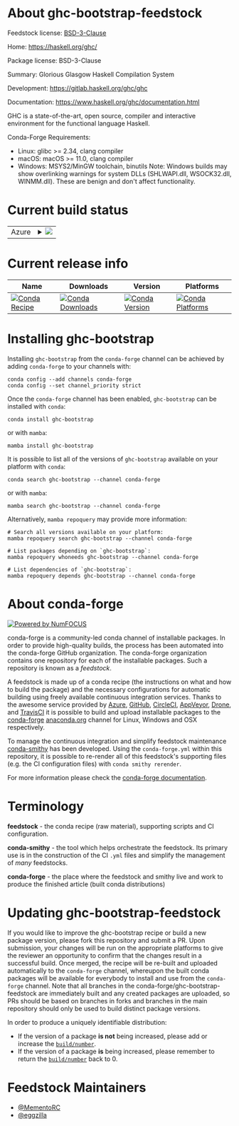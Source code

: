 About ghc-bootstrap-feedstock
=============================

Feedstock license: [BSD-3-Clause](https://github.com/conda-forge/ghc-bootstrap-feedstock/blob/main/LICENSE.txt)

Home: https://haskell.org/ghc/

Package license: BSD-3-Clause

Summary: Glorious Glasgow Haskell Compilation System

Development: https://gitlab.haskell.org/ghc/ghc

Documentation: https://www.haskell.org/ghc/documentation.html

GHC is a state-of-the-art, open source, compiler and interactive environment 
for the functional language Haskell.

Conda-Forge Requirements:
- Linux: glibc >= 2.34, clang compiler
- macOS: macOS >= 11.0, clang compiler
- Windows: MSYS2/MinGW toolchain, binutils
Note: Windows builds may show overlinking warnings for system DLLs
(SHLWAPI.dll, WSOCK32.dll, WINMM.dll). These are benign and don't
affect functionality.

Current build status
====================


<table>
    
  <tr>
    <td>Azure</td>
    <td>
      <details>
        <summary>
          <a href="https://dev.azure.com/conda-forge/feedstock-builds/_build/latest?definitionId=2482&branchName=main">
            <img src="https://dev.azure.com/conda-forge/feedstock-builds/_apis/build/status/ghc-bootstrap-feedstock?branchName=main">
          </a>
        </summary>
        <table>
          <thead><tr><th>Variant</th><th>Status</th></tr></thead>
          <tbody><tr>
              <td>linux_64</td>
              <td>
                <a href="https://dev.azure.com/conda-forge/feedstock-builds/_build/latest?definitionId=2482&branchName=main">
                  <img src="https://dev.azure.com/conda-forge/feedstock-builds/_apis/build/status/ghc-bootstrap-feedstock?branchName=main&jobName=linux&configuration=linux%20linux_64_" alt="variant">
                </a>
              </td>
            </tr><tr>
              <td>osx_64</td>
              <td>
                <a href="https://dev.azure.com/conda-forge/feedstock-builds/_build/latest?definitionId=2482&branchName=main">
                  <img src="https://dev.azure.com/conda-forge/feedstock-builds/_apis/build/status/ghc-bootstrap-feedstock?branchName=main&jobName=osx&configuration=osx%20osx_64_" alt="variant">
                </a>
              </td>
            </tr><tr>
              <td>win_64</td>
              <td>
                <a href="https://dev.azure.com/conda-forge/feedstock-builds/_build/latest?definitionId=2482&branchName=main">
                  <img src="https://dev.azure.com/conda-forge/feedstock-builds/_apis/build/status/ghc-bootstrap-feedstock?branchName=main&jobName=win&configuration=win%20win_64_" alt="variant">
                </a>
              </td>
            </tr>
          </tbody>
        </table>
      </details>
    </td>
  </tr>
</table>

Current release info
====================

| Name | Downloads | Version | Platforms |
| --- | --- | --- | --- |
| [![Conda Recipe](https://img.shields.io/badge/recipe-ghc--bootstrap-green.svg)](https://anaconda.org/conda-forge/ghc-bootstrap) | [![Conda Downloads](https://img.shields.io/conda/dn/conda-forge/ghc-bootstrap.svg)](https://anaconda.org/conda-forge/ghc-bootstrap) | [![Conda Version](https://img.shields.io/conda/vn/conda-forge/ghc-bootstrap.svg)](https://anaconda.org/conda-forge/ghc-bootstrap) | [![Conda Platforms](https://img.shields.io/conda/pn/conda-forge/ghc-bootstrap.svg)](https://anaconda.org/conda-forge/ghc-bootstrap) |

Installing ghc-bootstrap
========================

Installing `ghc-bootstrap` from the `conda-forge` channel can be achieved by adding `conda-forge` to your channels with:

```
conda config --add channels conda-forge
conda config --set channel_priority strict
```

Once the `conda-forge` channel has been enabled, `ghc-bootstrap` can be installed with `conda`:

```
conda install ghc-bootstrap
```

or with `mamba`:

```
mamba install ghc-bootstrap
```

It is possible to list all of the versions of `ghc-bootstrap` available on your platform with `conda`:

```
conda search ghc-bootstrap --channel conda-forge
```

or with `mamba`:

```
mamba search ghc-bootstrap --channel conda-forge
```

Alternatively, `mamba repoquery` may provide more information:

```
# Search all versions available on your platform:
mamba repoquery search ghc-bootstrap --channel conda-forge

# List packages depending on `ghc-bootstrap`:
mamba repoquery whoneeds ghc-bootstrap --channel conda-forge

# List dependencies of `ghc-bootstrap`:
mamba repoquery depends ghc-bootstrap --channel conda-forge
```


About conda-forge
=================

[![Powered by
NumFOCUS](https://img.shields.io/badge/powered%20by-NumFOCUS-orange.svg?style=flat&colorA=E1523D&colorB=007D8A)](https://numfocus.org)

conda-forge is a community-led conda channel of installable packages.
In order to provide high-quality builds, the process has been automated into the
conda-forge GitHub organization. The conda-forge organization contains one repository
for each of the installable packages. Such a repository is known as a *feedstock*.

A feedstock is made up of a conda recipe (the instructions on what and how to build
the package) and the necessary configurations for automatic building using freely
available continuous integration services. Thanks to the awesome service provided by
[Azure](https://azure.microsoft.com/en-us/services/devops/), [GitHub](https://github.com/),
[CircleCI](https://circleci.com/), [AppVeyor](https://www.appveyor.com/),
[Drone](https://cloud.drone.io/welcome), and [TravisCI](https://travis-ci.com/)
it is possible to build and upload installable packages to the
[conda-forge](https://anaconda.org/conda-forge) [anaconda.org](https://anaconda.org/)
channel for Linux, Windows and OSX respectively.

To manage the continuous integration and simplify feedstock maintenance
[conda-smithy](https://github.com/conda-forge/conda-smithy) has been developed.
Using the ``conda-forge.yml`` within this repository, it is possible to re-render all of
this feedstock's supporting files (e.g. the CI configuration files) with ``conda smithy rerender``.

For more information please check the [conda-forge documentation](https://conda-forge.org/docs/).

Terminology
===========

**feedstock** - the conda recipe (raw material), supporting scripts and CI configuration.

**conda-smithy** - the tool which helps orchestrate the feedstock.
                   Its primary use is in the construction of the CI ``.yml`` files
                   and simplify the management of *many* feedstocks.

**conda-forge** - the place where the feedstock and smithy live and work to
                  produce the finished article (built conda distributions)


Updating ghc-bootstrap-feedstock
================================

If you would like to improve the ghc-bootstrap recipe or build a new
package version, please fork this repository and submit a PR. Upon submission,
your changes will be run on the appropriate platforms to give the reviewer an
opportunity to confirm that the changes result in a successful build. Once
merged, the recipe will be re-built and uploaded automatically to the
`conda-forge` channel, whereupon the built conda packages will be available for
everybody to install and use from the `conda-forge` channel.
Note that all branches in the conda-forge/ghc-bootstrap-feedstock are
immediately built and any created packages are uploaded, so PRs should be based
on branches in forks and branches in the main repository should only be used to
build distinct package versions.

In order to produce a uniquely identifiable distribution:
 * If the version of a package **is not** being increased, please add or increase
   the [``build/number``](https://docs.conda.io/projects/conda-build/en/latest/resources/define-metadata.html#build-number-and-string).
 * If the version of a package **is** being increased, please remember to return
   the [``build/number``](https://docs.conda.io/projects/conda-build/en/latest/resources/define-metadata.html#build-number-and-string)
   back to 0.

Feedstock Maintainers
=====================

* [@MementoRC](https://github.com/MementoRC/)
* [@eggzilla](https://github.com/eggzilla/)

